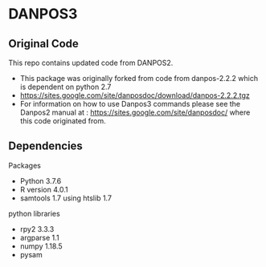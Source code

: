 # DANPOS3

## Original Code
This repo contains updated code from DANPOS2.
* This package was originally forked from code from danpos-2.2.2
which is dependent on python 2.7
 * https://sites.google.com/site/danposdoc/download/danpos-2.2.2.tgz
* For information on how to use Danpos3 commands please see the Danpos2 manual at :
https://sites.google.com/site/danposdoc/ where this code originated from.

## Dependencies
Packages
* Python 3.7.6
* R version 4.0.1
* samtools 1.7 using htslib 1.7

python libraries
* rpy2 3.3.3
* argparse 1.1
* numpy 1.18.5
* pysam
